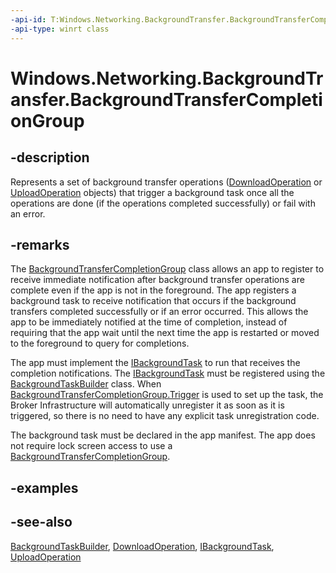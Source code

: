 ```yaml
---
-api-id: T:Windows.Networking.BackgroundTransfer.BackgroundTransferCompletionGroup
-api-type: winrt class
---
```


<!-- Class syntax.
public class BackgroundTransferCompletionGroup : Windows.Networking.BackgroundTransfer.IBackgroundTransferCompletionGroup
-->

# Windows.Networking.BackgroundTransfer.BackgroundTransferCompletionGroup

## -description
Represents a set of background transfer operations ([DownloadOperation](downloadoperation.md) or [UploadOperation](uploadoperation.md) objects) that trigger a background task once all the operations are done (if the operations completed successfully) or fail with an error.

## -remarks
The [BackgroundTransferCompletionGroup](backgroundtransfercompletiongroup.md) class allows an app to register to receive immediate notification after background transfer operations are complete even if the app is not in the foreground. The app registers a background task to receive notification that occurs if the background transfers completed successfully or if an error occurred. This allows the app to be immediately notified at the time of completion, instead of requiring that the app wait until the next time the app is restarted or moved to the foreground to query for completions.

The app must implement the [IBackgroundTask](../windows.applicationmodel.background/ibackgroundtask.md) to run that receives the completion notifications. The [IBackgroundTask](../windows.applicationmodel.background/ibackgroundtask.md) must be registered using the [BackgroundTaskBuilder](../windows.applicationmodel.background/backgroundtaskbuilder.md) class. When [BackgroundTransferCompletionGroup.Trigger](backgroundtransfercompletiongroup_trigger.md) is used to set up the task, the Broker Infrastructure will automatically unregister it as soon as it is triggered, so there is no need to have any explicit task unregistration code.

The background task must be declared in the app manifest. The app does not require lock screen access to use a [BackgroundTransferCompletionGroup](backgroundtransfercompletiongroup.md).

## -examples

## -see-also
[BackgroundTaskBuilder](../windows.applicationmodel.background/backgroundtaskbuilder.md), [DownloadOperation](downloadoperation.md), [IBackgroundTask](../windows.applicationmodel.background/ibackgroundtask.md), [UploadOperation](uploadoperation.md)
